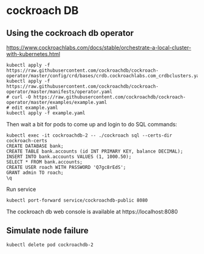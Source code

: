 # cockroach DB


## Using the cockroach db operator

https://www.cockroachlabs.com/docs/stable/orchestrate-a-local-cluster-with-kubernetes.html


```
kubectl apply -f https://raw.githubusercontent.com/cockroachdb/cockroach-operator/master/config/crd/bases/crdb.cockroachlabs.com_crdbclusters.yaml
kubectl apply -f https://raw.githubusercontent.com/cockroachdb/cockroach-operator/master/manifests/operator.yaml
# curl -O https://raw.githubusercontent.com/cockroachdb/cockroach-operator/master/examples/example.yaml
# edit example.yaml
kubectl apply -f example.yaml
```


Then wait a bit for pods to come up and login to do SQL commands:

```
kubectl exec -it cockroachdb-2 -- ./cockroach sql --certs-dir cockroach-certs
CREATE DATABASE bank;
CREATE TABLE bank.accounts (id INT PRIMARY KEY, balance DECIMAL);
INSERT INTO bank.accounts VALUES (1, 1000.50);
SELECT * FROM bank.accounts;
CREATE USER roach WITH PASSWORD 'Q7gc8rEdS';
GRANT admin TO roach;
\q
```

Run service
```
kubectl port-forward service/cockroachdb-public 8080
```

The cockroach db web console is available at https://localhost:8080

## Simulate node failure

```
kubectl delete pod cockroachdb-2
```

